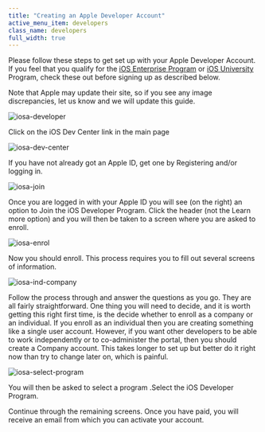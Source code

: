 ```yaml
---
title: "Creating an Apple Developer Account"
active_menu_item: developers
class_name: developers
full_width: true
---
```



Please follow these steps to get set up with your Apple Developer Account. If you feel that you qualify for the [iOS Enterprise Program](/developers/documentation/ac-mobile-build-phonegap/cordova/certificates/ios-keys-and-certificates/do-it-yourself-guide/apple-accounts/creating-an-apple-enterprise-a) or [iOS University](/developers/documentation/ac-mobile-build-phonegap/cordova/certificates/ios-keys-and-certificates/do-it-yourself-guide/apple-accounts/ios-university-program) Program, check these out before signing up as described below.

Note that Apple may update their site, so if you see any image discrepancies, let us know and we will update this guide.

![iosa-developer](/img/docs/iosa-developer.zoom62.png)

Click on the iOS Dev Center link in the main page

![iosa-dev-center](/img/docs/iosa-dev-center.zoom66.png)

If you have not already got an Apple ID, get one by Registering and/or logging in.

![iosa-join](/img/docs/iosa-join.zoom67.png)

Once you are logged in with your Apple ID you will see (on the right) an option to Join the iOS Developer Program. Click the header (not the Learn more option) and you will then be taken to a screen where you are asked to enroll.

![iosa-enrol](/img/docs/iosa-enrol.zoom67.png)

Now you should enroll. This process requires you to fill out several screens of information.

![iosa-ind-company](/img/docs/iosa-ind-company.zoom66.png)

Follow the process through and answer the questions as you go. They are all fairly straightforward. One thing you will need to decide, and it is worth getting this right first time, is the decide whether to enroll as a company or an individual. If you enroll as an individual then you are creating something like a single user account. However, if you want other developers to be able to work independently or to co-administer the portal, then you should create a Company account. This takes longer to set up but better do it right now than try to change later on, which is painful.

![iosa-select-program](/img/docs/iosa-select-program.zoom64.png)

You will then be asked to select a program .Select the iOS Developer Program.

Continue through the remaining screens. Once you have paid, you will receive an email from which you can activate your account.

